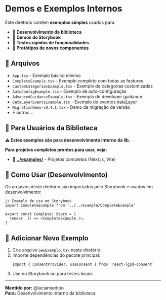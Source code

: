 # Demos e Exemplos Internos

Este diretório contém **exemplos simples** usados para:

- 🔧 **Desenvolvimento da biblioteca**
- 📖 **Demos do Storybook**
- 🧪 **Testes rápidos de funcionalidades**
- 🎨 **Protótipos de novos componentes**

## 📂 Arquivos

- `App.tsx` - Exemplo básico mínimo
- `CompleteExample.tsx` - Exemplo completo com todas as features
- `CustomCategoriesExample.tsx` - Exemplo de categorias customizadas
- `AutoConfigExample.tsx` - Exemplo de auto-configuração
- `AdvancedGuidanceExample.tsx` - Exemplo de developer guidance
- `DataLayerEventsExample.tsx` - Exemplo de eventos dataLayer
- `MigrationDemo-v0.4.1.tsx` - Demo de migração de versão
- E outros...

## 🎯 Para Usuários da Biblioteca

**⚠️ Estes exemplos são para desenvolvimento interno da lib.**

**Para projetos completos prontos para usar, veja:**

- 📁 **[../examples/](../examples/)** - Projetos completos (Next.js, Vite)

## 🚀 Como Usar (Desenvolvimento)

Os arquivos deste diretório são importados pelo Storybook e usados em desenvolvimento:

```tsx
// Exemplo de uso no Storybook
import CompleteExample from '../../example/CompleteExample'

export const Complete: Story = {
  render: () => <CompleteExample />,
}
```

## 📝 Adicionar Novo Exemplo

1. Crie arquivo `SeuExemplo.tsx` neste diretório
2. Importe dependências do pacote principal:
   ```tsx
   import { ConsentProvider, useConsent } from 'react-lgpd-consent'
   ```
3. Use no Storybook ou para testes locais

---

**Mantido por:** @lucianoedipo  
**Para:** Desenvolvimento interno da biblioteca
